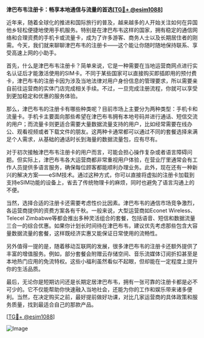 **津巴布韦注册卡：畅享本地通信与流量的首选[[TG💪+ @esim1088](https://t.me/s/esim1088)]**

近年来，随着全球化的推进和国际旅行的普及，越来越多的人开始关注如何在异国他乡轻松便捷地使用手机服务。特别是在津巴布韦这样的国家，拥有稳定的通信网络和合理资费的手机卡或流量卡，成为了许多游客、商务人士以及长期居住者的刚需。今天，我们就来聊聊津巴布韦的注册卡——这个能让你随时随地保持联系、享受高速上网的小助手。

首先，什么是津巴布韦注册卡？简单来说，它是一种需要在当地运营商网点进行实名认证后才能激活使用的SIM卡。不同于某些国家可以直接购买即插即用的预付费卡，津巴布韦的注册卡因为涉及当地法律对用户身份信息的管理要求，所以需要亲自前往运营商的实体门店完成相关手续。不过，一旦完成注册流程，你就可以享受到更加稳定和优惠的服务体验。

那么，津巴布韦的注册卡有哪些种类呢？目前市场上主要分为两种类型：手机卡和流量卡。手机卡主要面向那些希望在津巴布韦拥有本地号码并进行通话、短信交流的用户；而流量卡则更适合需要大量数据流量支持的用户，比如经常需要在线办公、观看视频或者下载文件的朋友。这两种卡通常都可以通过不同的套餐选择来满足个人需求，从基础的通话时长到海量的数据流量包，应有尽有。

对于初次接触津巴布韦注册卡的用户而言，可能会担心操作复杂或者语言障碍问题。但实际上，津巴布韦各大运营商都非常重视用户体验，在营业厅里通常会有工作人员提供多语言服务，确保每位顾客都能顺利办理业务。此外，现在还有一种新兴的解决方案——eSIM技术。通过这种方式，你可以直接将虚拟的注册卡加载到支持eSIM功能的设备上，省去了传统物理卡的麻烦，同时也避免了语言沟通上的不便。

当然，选择合适的注册卡还需要考虑性价比因素。津巴布韦的通信市场竞争激烈，各运营商提供的资费方案各有千秋。一般来说，大型运营商如Econet Wireless、Telecel Zimbabwe等都会推出多种灵活组合的套餐，包括语音、短信和数据流量三合一的综合优惠。如果你计划长时间待在津巴布韦，建议优先考虑那些包含大容量数据流量的套餐，这样既经济实惠又能保证日常使用的流畅性。

另外值得一提的是，随着移动互联网的发展，很多津巴布韦的注册卡还额外提供了丰富的增值服务。例如，部分套餐会附赠云存储空间、音乐流媒体订阅折扣甚至是本地热门应用的免流特权。这些小福利虽然看似不起眼，但却能在一定程度上提升你的生活品质。

最后，无论你是短期访问还是长期定居津巴布韦，拥有一张可靠的注册卡都是必不可少的。它不仅能帮助你快速融入当地社会，还能为你的工作和娱乐带来诸多便利。当然，在决定购买之前，最好提前做好功课，对比几家运营商的具体政策和服务质量，找到最适合自己的那款产品。

[[TG💪+ @esim1088](https://t.me/s/esim1088)]  

![Image](https://i.postimg.cc/4NQfJmqS/Snipaste-2025-05-13-00-14-12.png)